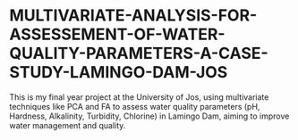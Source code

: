# MULTIVARIATE-ANALYSIS-FOR-ASSESSEMENT-OF-WATER-QUALITY-PARAMETERS-A-CASE-STUDY-LAMINGO-DAM-JOS
This is my final year project at the University of Jos, using multivariate techniques like PCA and FA to assess water quality parameters (pH, Hardness, Alkalinity, Turbidity, Chlorine) in Lamingo Dam, aiming to improve water management and quality.
